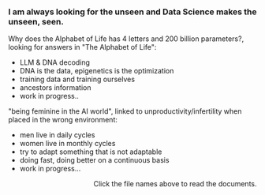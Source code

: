 ### I am always looking for the unseen and Data Science makes the unseen, seen.

Why does the Alphabet of Life has 4 letters and 200 billion parameters?, looking for answers in "The Alphabet of Life":
- LLM & DNA decoding
- DNA is the data, epigenetics is the optimization
- training data and training ourselves
- ancestors information
- work in progress..

"being feminine in the AI world", linked to unproductivity/infertility when placed in the wrong environment:
- men live in daily cycles
- women live in monthly cycles
- try to adapt something that is not adaptable
- doing fast, doing better on a continuous basis
- work in progress...

<p align = "right"> Click the file names above to read the documents. </p>
